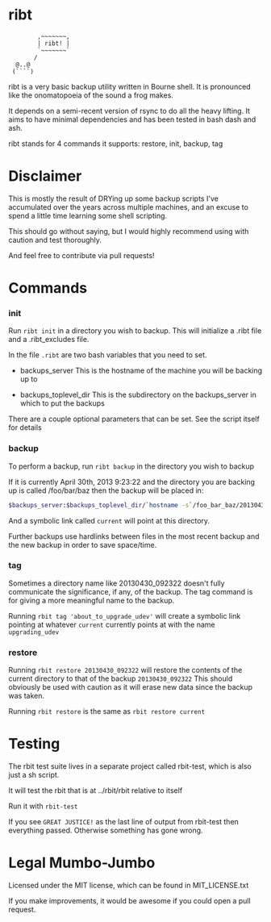 ribt
====

```
        ,~~~~~~~,
        | ribt! |
        `~~~~~~~`
       /
  @..@
 (````)
```

ribt is a very basic backup utility written in Bourne shell.  It is pronounced
like the onomatopoeia of the sound a frog makes.

It depends on a semi-recent version of rsync to do all the heavy lifting.
It aims to have minimal dependencies and has been tested in bash dash and ash.

ribt stands for 4 commands it supports: restore, init, backup, tag


Disclaimer
==========

This is mostly the result of DRYing up some backup scripts I've
accumulated over the years across multiple machines, and an
excuse to spend a little time learning some shell scripting.

This should go without saying, but I would highly recommend using with caution
and test thoroughly.

And feel free to contribute via pull requests!

Commands
========

### init

Run ```ribt init``` in a directory you wish to backup.  This will initialize
a .ribt file and a .ribt_excludes file.  

In the file ```.ribt``` are two bash variables that you need to set.

* backups_server
This is the hostname of the machine you will be backing up to

* backups_toplevel_dir
This is the subdirectory on the backups_server in which to put the backups

There are a couple optional parameters that can be set.  See the script itself
for details

### backup

To perform a backup, run ```ribt backup``` in the directory you wish to backup

If it is currently April 30th, 2013 9:23:22 and the directory you are backing
up is called /foo/bar/baz then the backup will be placed in:

```sh
$backups_server:$backups_toplevel_dir/`hostname -s`/foo_bar_baz/20130430_092322
```

And a symbolic link called ```current``` will point at this directory.

Further backups use hardlinks between files in the most recent backup and the
new backup in order to save space/time.

### tag

Sometimes a directory name like 20130430_092322 doesn't fully communicate the
significance, if any, of the backup.  The tag command is for giving a more
meaningful name to the backup.

Running ```rbit tag 'about_to_upgrade_udev'``` will create a symbolic link
pointing at whatever ```current``` currently points at with the
name ```upgrading_udev```

### restore

Running ```rbit restore 20130430_092322``` will restore the contents of the
current directory to that of the backup ```20130430_092322```  This should
obviously be used with caution as it will erase new data since the backup was
taken.

Running ```rbit restore``` is the same as ```rbit restore current```

Testing
=======

The rbit test suite lives in a separate project called rbit-test, which is
also just a sh script.

It will test the rbit that is at ../rbit/rbit relative to itself

Run it with ```rbit-test```

If you see ```GREAT JUSTICE!``` as the last line of output from rbit-test then
everything passed.  Otherwise something has gone wrong.

Legal Mumbo-Jumbo
=================

Licensed under the MIT license, which can be found in MIT_LICENSE.txt

If you make improvements, it would be awesome if you could open a pull request.
